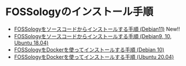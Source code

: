 # FOSSologyのインストール手順

- [FOSSologyをソースコードからインストールする手順 (Debian11)](./install_from_source_debian11_jp.md) New!!
- [FOSSologyをソースコードからインストールする手順 (Debian9, 10, Ubuntu 18.04)](./install_from_source_debian_jp.md)
- [FOSSologyをDockerを使ってインストールする手順 (Debian 10)](./install_using_docker_debian_jp.md)
- [FOSSologyをDockerを使ってインストールする手順 (Ubuntu 20.04)](./install_using_docker_ubuntu_jp.md)

